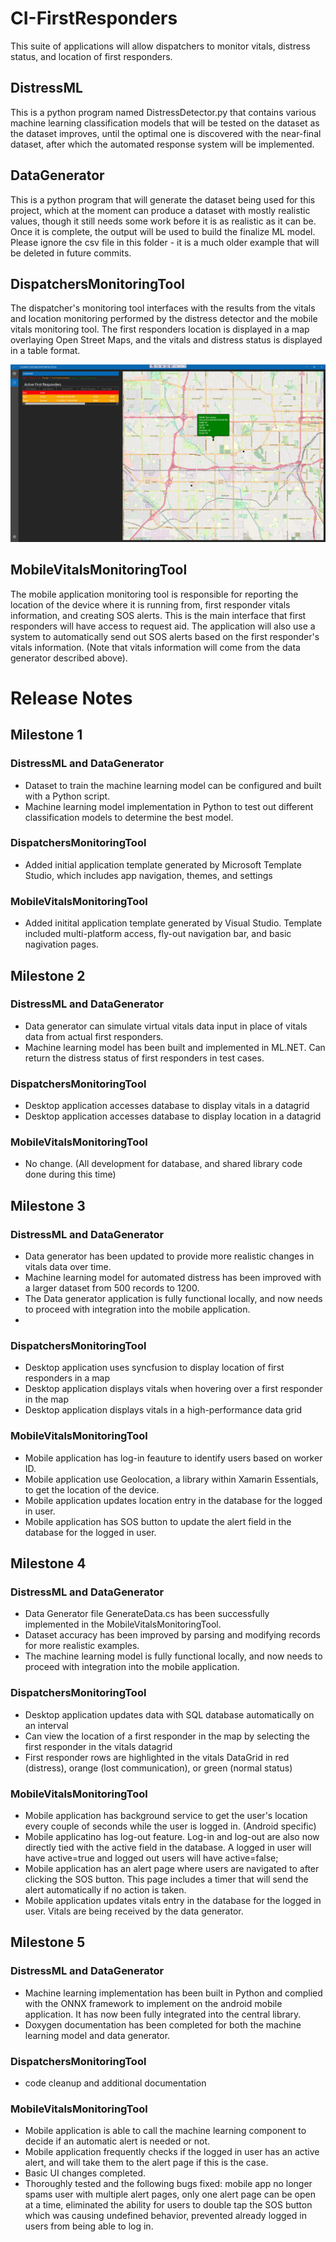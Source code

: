 # CI-FirstResponders
This suite of applications will allow dispatchers to monitor vitals, distress status, and location of first responders.

## DistressML
This is a python program named DistressDetector.py that contains various machine learning classification models that will be tested on the dataset as the dataset improves, until the optimal one is discovered with the near-final dataset, after which the automated response system will be implemented.

## DataGenerator
This is a python program that will generate the dataset being used for this project, which at the moment can produce a dataset with mostly realistic values, though it still needs some work before it is as realistic as it can be. Once it is complete, the output will be used to build the finalize ML model. Please ignore the csv file in this folder - it is a much older example that will be deleted in future commits.

## DispatchersMonitoringTool
The dispatcher's monitoring tool interfaces with the results from the vitals and location monitoring performed by the distress detector and the mobile vitals monitoring tool. The first responders location is displayed in a map overlaying Open Street Maps, and the vitals and distress status is displayed in a table format.

<p align="center">
  <img alt="MapExample" src="Resources/DesktopAppScreenshot.png">
</p>

## MobileVitalsMonitoringTool
The mobile application monitoring tool is responsible for reporting the location of the device where it is running from, first responder vitals information, and creating SOS alerts. This is the main interface that first responders will have access to request aid. The application will also use a system to automatically send out SOS alerts based on the first responder's vitals information. (Note that vitals information will come from the data generator described above).

# Release Notes

## Milestone 1

### DistressML and DataGenerator
* Dataset to train the machine learning model can be configured and built with a Python script.
* Machine learning model implementation in Python to test out different classification models to determine the best model.

### DispatchersMonitoringTool
* Added initial application template generated by Microsoft Template Studio, which includes app navigation, themes, and settings

### MobileVitalsMonitoringTool
* Added initital application template generated by Visual Studio. Template included multi-platform access, fly-out navigation bar, and basic nagivation pages.

## Milestone 2

### DistressML and DataGenerator
* Data generator can simulate virtual vitals data input in place of vitals data from actual first responders.
* Machine learning model has been built and implemented in ML.NET. Can return the distress status of first responders in test cases.

### DispatchersMonitoringTool
* Desktop application accesses database to display vitals in a datagrid  
* Desktop application accesses database to display location in a datagrid  

### MobileVitalsMonitoringTool
* No change. (All development for database, and shared library code done during this time)

## Milestone 3

### DistressML and DataGenerator
* Data generator has been updated to provide more realistic changes in vitals data over time.
* Machine learning model for automated distress has been improved with a larger dataset from 500 records to 1200.
* The Data generator application is fully functional locally, and now needs to proceed with integration into the mobile application.
* 
### DispatchersMonitoringTool
* Desktop application uses syncfusion to display location of first responders in a map  
* Desktop application displays vitals when hovering over a first responder in the map  
* Desktop application displays vitals in a high-performance data grid  

### MobileVitalsMonitoringTool
* Mobile application has log-in feauture to identify users based on worker ID.
* Mobile application use Geolocation, a library within Xamarin Essentials, to get the location of the device.
* Mobile application updates location entry in the database for the logged in user.
* Mobile application has SOS button to update the alert field in the database for the logged in user.

## Milestone 4

### DistressML and DataGenerator
* Data Generator file GenerateData.cs has been successfully implemented in the MobileVitalsMonitoringTool.
* Dataset accuracy has been improved by parsing and modifying records for more realistic examples.
* The machine learning model is fully functional locally, and now needs to proceed with integration into the mobile application.

### DispatchersMonitoringTool
* Desktop application updates data with SQL database automatically on an interval  
* Can view the location of a first responder in the map by selecting the first responder in the vitals datagrid  
* First responder rows are highlighted in the vitals DataGrid in red (distress), orange (lost communication), or green (normal status)  

### MobileVitalsMonitoringTool
* Mobile application has background service to get the user's location every couple of seconds while the user is logged in. (Android specific)
* Mobile applicatino has log-out feature. Log-in and log-out are also now directly tied with the active field in the database. A logged in user will have active=true and logged out users will have active=false;
* Mobile application has an alert page where users are navigated to after clicking the SOS button. This page includes a timer that will send the alert automatically if no action is taken.
* Mobile application updates vitals entry in the database for the logged in user. Vitals are being received by the data generator.

## Milestone 5

### DistressML and DataGenerator
* Machine learning implementation has been built in Python and complied with the ONNX framework to implement on the android mobile application. It has now been fully integrated into the central library.
* Doxygen documentation has been completed for both the machine learning model and data generator.

### DispatchersMonitoringTool
* code cleanup and additional documentation

### MobileVitalsMonitoringTool
* Mobile application is able to call the machine learning component to decide if an automatic alert is needed or not.
* Mobile application frequently checks if the logged in user has an active alert, and will take them to the alert page if this is the case.
* Basic UI changes completed.
* Thoroughly tested and the following bugs fixed: mobile app no longer spams user with multiple alert pages, only one alert page can be open at a time, eliminated the ability for users to double tap the SOS button which was causing undefined behavior, prevented already logged in users from being able to log in. 
